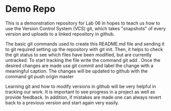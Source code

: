 # Demo Repo
This is a demonstration repository for Lab 06 in hopes to teach us how to use the Version Control System (VCS) git, which takes "snapshots" of every version and uploads to a linked repository in github.

The basic git commands used to create this README.md file and sending it to git required setting up the repository with git init. Then, it helps to check the git status to see which files have been modified, but are currently untracked. To start tracking the file write the command git add <filename>. Once the desired changes are made use git commit and label the change with a meaningful caption. The changes will be updated to github with the command git push origin master

Learning git and how to modify versions in github will be very helpful in tracking our work. It is important to see progress in a project as well as provide feedback. In addition, if mistakes are made one can always revert back to a previous version and start again very easily. 

